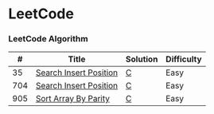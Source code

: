LeetCode
========

### LeetCode Algorithm


| # | Title | Solution | Difficulty |
|---| ----- | -------- | ---------- |
|35|[Search Insert Position](https://leetcode.com/problems/search-insert-position/) | [C](./leetcode/src/35.c)|Easy|
|704|[Search Insert Position](https://leetcode.com/problems/binary-search/) | [C](./leetcode/src/704.c)|Easy|
|905|[Sort Array By Parity](https://leetcode.com/problems/sort-array-by-parity/) | [C](./leetcode/src/905.c)|Easy|
